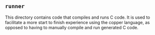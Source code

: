 ## `runner`

This directory contains code that compiles and runs C code. It is used to facilitate a more start to finish experience using the copper language, as opposed to having to manually compile and run generated C code.
